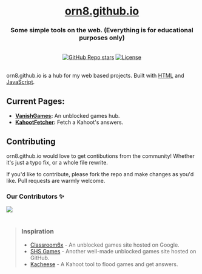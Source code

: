 <div align="center">
  <h1 align="center"><a href="https://orn8.github.io">orn8.github.io</a></h1>
  <h3>Some simple tools on the web. (Everything is for educational purposes only)</h3>
</div>

</br>

<div align="center">
  <a href="https://github.com/orn8/orn8.github.io/stargazers"><img alt="GitHub Repo stars" src="https://img.shields.io/github/stars/orn8/orn8.github.io?style=for-the-badge"></a>
  <a href="https://github.com/orn8/orn8.github.io/blob/main/LICENSE"><img alt="License" src="https://img.shields.io/badge/license-AGPLv3-purple?style=for-the-badge"></a>
</div>

</br>

orn8.github.io is a hub for my web based projects. Built with [HTML](https://www.w3.org/html/) and [JavaScript](https://developer.mozilla.org/en-US/docs/Web/JavaScript).

## Current Pages:

- **[VanishGames](https://orn8.github.io/vanishgames):** An unblocked games hub.
- **[KahootFetcher](https://orn8.github.io/kahootfetcher):** Fetch a Kahoot's answers.

## Contributing

orn8.github.io would love to get contibutions from the community! Whether it's just a typo fix, or a whole file rewrite.

If you'd like to contribute, please fork the repo and make changes as you'd like. Pull requests are warmly welcome.

### Our Contributors ✨

<a href="https://github.com/orn8/orn8.github.io/graphs/contributors">
  <img src="https://contrib.rocks/image?repo=orn8/orn8.github.io" />
</a>

</br>
</br>

<blockquote>
<h3>Inspiration</h3>

- [Classroom6x](https://sites.google.com/site/classroom6x) - An unblocked games site hosted on Google.
- [SHS Games](https://shsgames.github.io/) - Another well-made unblocked games site hosted on GitHub.
- [Kacheese](http://roko.cc/p/kahoot) - A Kahoot tool to flood games and get answers.
</blockquote>
